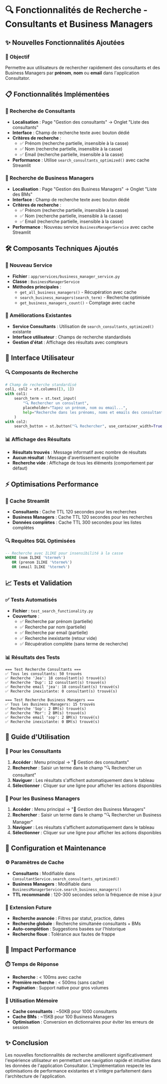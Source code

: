 # 🔍 Fonctionnalités de Recherche - Consultants et Business Managers

## ✨ Nouvelles Fonctionnalités Ajoutées

### 🎯 Objectif
Permettre aux utilisateurs de rechercher rapidement des consultants et des Business Managers par **prénom**, **nom** ou **email** dans l'application Consultator.

## 📋 Fonctionnalités Implémentées

### 👥 Recherche de Consultants
- **Localisation** : Page "Gestion des consultants" → Onglet "Liste des consultants"
- **Interface** : Champ de recherche texte avec bouton dédié
- **Critères de recherche** :
  - ✅ Prénom (recherche partielle, insensible à la casse)
  - ✅ Nom (recherche partielle, insensible à la casse)
  - ✅ Email (recherche partielle, insensible à la casse)
- **Performance** : Utilise `search_consultants_optimized()` avec cache Streamlit

### 👔 Recherche de Business Managers
- **Localisation** : Page "Gestion des Business Managers" → Onglet "Liste des BMs"
- **Interface** : Champ de recherche texte avec bouton dédié
- **Critères de recherche** :
  - ✅ Prénom (recherche partielle, insensible à la casse)
  - ✅ Nom (recherche partielle, insensible à la casse)
  - ✅ Email (recherche partielle, insensible à la casse)
- **Performance** : Nouveau service `BusinessManagerService` avec cache Streamlit

## 🛠️ Composants Techniques Ajoutés

### 📁 Nouveau Service
- **Fichier** : `app/services/business_manager_service.py`
- **Classe** : `BusinessManagerService`
- **Méthodes principales** :
  - `get_all_business_managers()` - Récupération avec cache
  - `search_business_managers(search_term)` - Recherche optimisée
  - `get_business_managers_count()` - Comptage avec cache

### 🔧 Améliorations Existantes
- **Service Consultants** : Utilisation de `search_consultants_optimized()` existante
- **Interface utilisateur** : Champs de recherche standardisés
- **Gestion d'état** : Affichage des résultats avec compteurs

## 🎨 Interface Utilisateur

### 🔍 Composants de Recherche
```python
# Champ de recherche standardisé
col1, col2 = st.columns([3, 1])
with col1:
    search_term = st.text_input(
        "🔍 Rechercher un consultant", 
        placeholder="Tapez un prénom, nom ou email...",
        help="Recherche dans les prénoms, noms et emails des consultants"
    )
with col2:
    search_button = st.button("🔍 Rechercher", use_container_width=True)
```

### 📊 Affichage des Résultats
- **Résultats trouvés** : Message informatif avec nombre de résultats
- **Aucun résultat** : Message d'avertissement explicite
- **Recherche vide** : Affichage de tous les éléments (comportement par défaut)

## ⚡ Optimisations Performance

### 🚀 Cache Streamlit
- **Consultants** : Cache TTL 120 secondes pour les recherches
- **Business Managers** : Cache TTL 120 secondes pour les recherches
- **Données complètes** : Cache TTL 300 secondes pour les listes complètes

### 🔍 Requêtes SQL Optimisées
```sql
-- Recherche avec ILIKE pour insensibilité à la casse
WHERE (nom ILIKE '%terme%') 
   OR (prenom ILIKE '%terme%') 
   OR (email ILIKE '%terme%')
```

## 📈 Tests et Validation

### ✅ Tests Automatisés
- **Fichier** : `test_search_functionality.py`
- **Couverture** :
  - ✅ Recherche par prénom (partielle)
  - ✅ Recherche par nom (partielle)
  - ✅ Recherche par email (partielle)
  - ✅ Recherche inexistante (retour vide)
  - ✅ Récupération complète (sans terme de recherche)

### 📊 Résultats des Tests
```
=== Test Recherche Consultants ===
✅ Tous les consultants: 50 trouvés
✅ Recherche 'Jea': 18 consultant(s) trouvé(s)
✅ Recherche 'Dup': 12 consultant(s) trouvé(s)
✅ Recherche email 'jea': 18 consultant(s) trouvé(s)
✅ Recherche inexistante: 0 consultant(s) trouvé(s)

=== Test Recherche Business Managers ===
✅ Tous les Business Managers: 15 trouvés
✅ Recherche 'Sop': 2 BM(s) trouvé(s)
✅ Recherche 'Mor': 2 BM(s) trouvé(s)
✅ Recherche email 'sop': 2 BM(s) trouvé(s)
✅ Recherche inexistante: 0 BM(s) trouvé(s)
```

## 🎯 Guide d'Utilisation

### 👤 Pour les Consultants
1. **Accéder** : Menu principal → "👥 Gestion des consultants"
2. **Rechercher** : Saisir un terme dans le champ "🔍 Rechercher un consultant"
3. **Naviguer** : Les résultats s'affichent automatiquement dans le tableau
4. **Sélectionner** : Cliquer sur une ligne pour afficher les actions disponibles

### 👔 Pour les Business Managers
1. **Accéder** : Menu principal → "👔 Gestion des Business Managers"
2. **Rechercher** : Saisir un terme dans le champ "🔍 Rechercher un Business Manager"
3. **Naviguer** : Les résultats s'affichent automatiquement dans le tableau
4. **Sélectionner** : Cliquer sur une ligne pour afficher les actions disponibles

## 🔧 Configuration et Maintenance

### ⚙️ Paramètres de Cache
- **Consultants** : Modifiable dans `ConsultantService.search_consultants_optimized()`
- **Business Managers** : Modifiable dans `BusinessManagerService.search_business_managers()`
- **TTL recommandé** : 120-300 secondes selon la fréquence de mise à jour

### 🔄 Extension Future
- **Recherche avancée** : Filtres par statut, practice, dates
- **Recherche globale** : Recherche simultanée consultants + BMs
- **Auto-complétion** : Suggestions basées sur l'historique
- **Recherche floue** : Tolérance aux fautes de frappe

## 🚀 Impact Performance

### ⏱️ Temps de Réponse
- **Recherche** : < 100ms avec cache
- **Première recherche** : < 500ms (sans cache)
- **Pagination** : Support native pour gros volumes

### 💾 Utilisation Mémoire
- **Cache consultants** : ~50KB pour 1000 consultants
- **Cache BMs** : ~15KB pour 100 Business Managers
- **Optimisation** : Conversion en dictionnaires pour éviter les erreurs de session

## ✨ Conclusion

Les nouvelles fonctionnalités de recherche améliorent significativement l'expérience utilisateur en permettant une navigation rapide et intuitive dans les données de l'application Consultator. L'implémentation respecte les optimisations de performance existantes et s'intègre parfaitement dans l'architecture de l'application.
